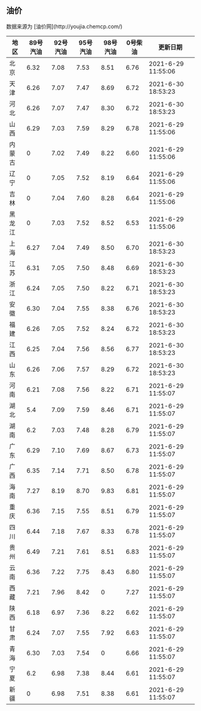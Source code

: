 
<!DOCTYPE html>
<html lang="zh-cn">
<head>
<link href="https://cdn.jsdelivr.net/gh/RookieFanzk/link/github.css" rel="stylesheet">
</head>

<body>
<h2>油价</h2>
<p>数据来源为 [油价网](http://youjia.chemcp.com/) </p>
<table>
<thead>
<tr>
<th>地区</th>
<th>89号汽油</th>
<th>92号汽油</th>
<th>95号汽油</th>
<th>98号汽油</th>
<th>0号柴油</th>
<th>更新日期</th>
</tr>
</thead>
<tbody>
<tr>
<td>北京</td>
<td>6.32</td>
<td>7.08</td>
<td>7.53</td>
<td>8.51</td>
<td>6.76</td>
<td>2021-6-29 11:55:06</td>
</tr>
<tr>
<td>天津</td>
<td>6.26</td>
<td>7.07</td>
<td>7.47</td>
<td>8.69</td>
<td>6.72</td>
<td>2021-6-30 18:53:23</td>
</tr>
<tr>
<td>河北</td>
<td>6.26</td>
<td>7.07</td>
<td>7.47</td>
<td>8.30</td>
<td>6.72</td>
<td>2021-6-30 18:53:23</td>
</tr>
<tr>
<td>山西</td>
<td>6.29</td>
<td>7.03</td>
<td>7.59</td>
<td>8.29</td>
<td>6.78</td>
<td>2021-6-29 11:55:06</td>
</tr>
<tr>
<td>内蒙古</td>
<td>0</td>
<td>7.02</td>
<td>7.49</td>
<td>8.22</td>
<td>6.60</td>
<td>2021-6-29 11:55:06</td>
</tr>
<tr>
<td>辽宁</td>
<td>0</td>
<td>7.05</td>
<td>7.52</td>
<td>8.19</td>
<td>6.64</td>
<td>2021-6-29 11:55:06</td>
</tr>
<tr>
<td>吉林</td>
<td>0</td>
<td>7.04</td>
<td>7.60</td>
<td>8.28</td>
<td>6.64</td>
<td>2021-6-29 11:55:06</td>
</tr>
<tr>
<td>黑龙江</td>
<td>0</td>
<td>7.03</td>
<td>7.52</td>
<td>8.52</td>
<td>6.53</td>
<td>2021-6-29 11:55:06</td>
</tr>
<tr>
<td>上海</td>
<td>6.27</td>
<td>7.04</td>
<td>7.49</td>
<td>8.50</td>
<td>6.70</td>
<td>2021-6-30 18:53:23</td>
</tr>
<tr>
<td>江苏</td>
<td>6.31</td>
<td>7.05</td>
<td>7.50</td>
<td>8.48</td>
<td>6.69</td>
<td>2021-6-30 18:53:23</td>
</tr>
<tr>
<td>浙江</td>
<td>6.24</td>
<td>7.05</td>
<td>7.50</td>
<td>8.22</td>
<td>6.71</td>
<td>2021-6-30 18:53:23</td>
</tr>
<tr>
<td>安徽</td>
<td>6.30</td>
<td>7.04</td>
<td>7.55</td>
<td>8.38</td>
<td>6.76</td>
<td>2021-6-30 18:53:23</td>
</tr>
<tr>
<td>福建</td>
<td>6.26</td>
<td>7.05</td>
<td>7.52</td>
<td>8.24</td>
<td>6.72</td>
<td>2021-6-30 18:53:23</td>
</tr>
<tr>
<td>江西</td>
<td>6.25</td>
<td>7.04</td>
<td>7.56</td>
<td>8.56</td>
<td>6.77</td>
<td>2021-6-30 18:53:23</td>
</tr>
<tr>
<td>山东</td>
<td>6.26</td>
<td>7.06</td>
<td>7.57</td>
<td>8.29</td>
<td>6.72</td>
<td>2021-6-30 18:53:23</td>
</tr>
<tr>
<td>河南</td>
<td>6.21</td>
<td>7.08</td>
<td>7.56</td>
<td>8.22</td>
<td>6.71</td>
<td>2021-6-29 11:55:07</td>
</tr>
<tr>
<td>湖北</td>
<td>5.4</td>
<td>7.09</td>
<td>7.59</td>
<td>8.46</td>
<td>6.71</td>
<td>2021-6-29 11:55:07</td>
</tr>
<tr>
<td>湖南</td>
<td>6.2</td>
<td>7.03</td>
<td>7.48</td>
<td>8.28</td>
<td>6.79</td>
<td>2021-6-29 11:55:07</td>
</tr>
<tr>
<td>广东</td>
<td>6.29</td>
<td>7.10</td>
<td>7.69</td>
<td>8.67</td>
<td>6.73</td>
<td>2021-6-29 11:55:07</td>
</tr>
<tr>
<td>广西</td>
<td>6.35</td>
<td>7.14</td>
<td>7.71</td>
<td>8.50</td>
<td>6.78</td>
<td>2021-6-29 11:55:07</td>
</tr>
<tr>
<td>海南</td>
<td>7.27</td>
<td>8.19</td>
<td>8.70</td>
<td>9.83</td>
<td>6.81</td>
<td>2021-6-29 11:55:07</td>
</tr>
<tr>
<td>重庆</td>
<td>6.36</td>
<td>7.15</td>
<td>7.55</td>
<td>8.51</td>
<td>6.79</td>
<td>2021-6-29 11:55:07</td>
</tr>
<tr>
<td>四川</td>
<td>6.44</td>
<td>7.18</td>
<td>7.67</td>
<td>8.33</td>
<td>6.78</td>
<td>2021-6-29 11:55:07</td>
</tr>
<tr>
<td>贵州</td>
<td>6.49</td>
<td>7.21</td>
<td>7.61</td>
<td>8.51</td>
<td>6.83</td>
<td>2021-6-29 11:55:07</td>
</tr>
<tr>
<td>云南</td>
<td>6.36</td>
<td>7.22</td>
<td>7.75</td>
<td>8.43</td>
<td>6.80</td>
<td>2021-6-29 11:55:07</td>
</tr>
<tr>
<td>西藏</td>
<td>7.21</td>
<td>7.96</td>
<td>8.42</td>
<td>0</td>
<td>7.27</td>
<td>2021-6-29 11:55:07</td>
</tr>
<tr>
<td>陕西</td>
<td>6.18</td>
<td>6.97</td>
<td>7.36</td>
<td>8.22</td>
<td>6.62</td>
<td>2021-6-29 11:55:07</td>
</tr>
<tr>
<td>甘肃</td>
<td>6.24</td>
<td>7.07</td>
<td>7.55</td>
<td>7.92</td>
<td>6.63</td>
<td>2021-6-29 11:55:07</td>
</tr>
<tr>
<td>青海</td>
<td>6.30</td>
<td>7.03</td>
<td>7.54</td>
<td>0</td>
<td>6.66</td>
<td>2021-6-29 11:55:07</td>
</tr>
<tr>
<td>宁夏</td>
<td>6.2</td>
<td>6.98</td>
<td>7.38</td>
<td>8.44</td>
<td>6.61</td>
<td>2021-6-29 11:55:07</td>
</tr>
<tr>
<td>新疆</td>
<td>0</td>
<td>6.98</td>
<td>7.51</td>
<td>8.38</td>
<td>6.61</td>
<td>2021-6-29 11:55:07</td>
</tr>
</tbody>
</table>
</body>
</html>
